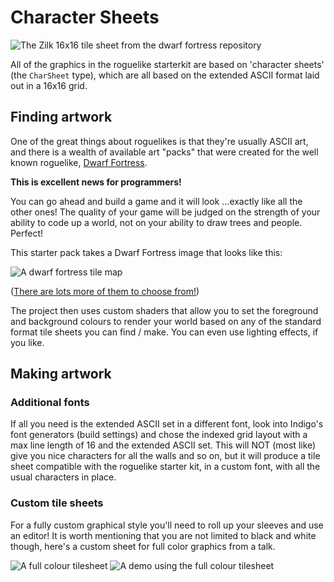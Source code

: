# Character Sheets

![The Zilk 16x16 tile sheet from the dwarf fortress repository](/img/Zilk_16x16.png "The Zilk 16x16 tile sheet from the dwarf fortress repository")

All of the graphics in the roguelike starterkit are based on 'character sheets' (the `CharSheet` type), which are all based on the extended ASCII format laid out in a 16x16 grid.

## Finding artwork

One of the great things about roguelikes is that they're usually ASCII art, and there is a wealth of available art "packs" that were created for the well known roguelike, [Dwarf Fortress](https://en.wikipedia.org/wiki/Dwarf_Fortress).

**This is excellent news for programmers!**

You can go ahead and build a game and it will look ...exactly like all the other ones! The quality of your game will be judged on the strength of your ability to code up a world, not on your ability to draw trees and people. Perfect!

This starter pack takes a Dwarf Fortress image that looks like this:

![A dwarf fortress tile map](/img/Anikki_square_10x10.png "A dwarf fortress tile map")

([There are lots more of them to choose from!](https://dwarffortresswiki.org/Tileset_repository))

The project then uses custom shaders that allow you to set the foreground and background colours to render your world based on any of the standard format tile sheets you can find / make. You can even use lighting effects, if you like.

## Making artwork

### Additional fonts

If all you need is the extended ASCII set in a different font, look into Indigo's font generators (build settings) and chose the indexed grid layout with a max line length of 16 and the extended ASCII set. This will NOT (most like) give you nice characters for all the walls and so on, but it will produce a tile sheet compatible with the roguelike starter kit, in a custom font, with all the usual characters in place.

### Custom tile sheets

For a fully custom graphical style you'll need to roll up your sleeves and use an editor! It is worth mentioning that you are not limited to black and white though, here's a custom sheet for full color graphics from a talk.

![A full colour tilesheet](/img/colour-tilesheet.png "A full colour tilesheet")
![A demo using the full colour tilesheet](/img/lighting_added.png "A demo using the full colour tilesheet")
